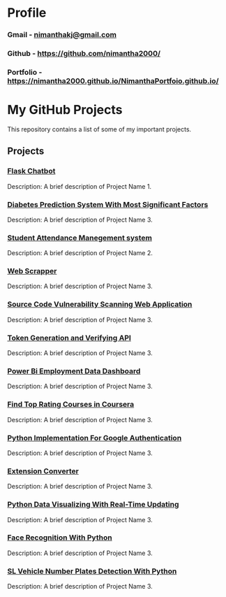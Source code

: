# Profile
### Gmail - nimanthakj@gmail.com
### Github - https://github.com/nimantha2000/
### Portfolio - https://nimantha2000.github.io/NimanthaPortfoio.github.io/

# My GitHub Projects

This repository contains a list of some of my important projects.

## Projects

### [Flask Chatbot](https://github.com/nimantha2000/Flask-Chatbot-with-ML)
Description: A brief description of Project Name 1.

### [Diabetes Prediction System With Most Significant Factors](https://github.com/nimantha2000/Diabetes_Prediction_system_FYP)
Description: A brief description of Project Name 3.

### [Student Attendance Manegement system](https://github.com/nimantha2000/student_attendents_manegement_System)
Description: A brief description of Project Name 2.

### [Web Scrapper](https://github.com/nimantha2000/WebScrapper_UsingPython )
Description: A brief description of Project Name 3.

### [Source Code Vulnerability Scanning Web Application](https://github.com/nimantha2000/source-Code-Vulnerability-scanning-web-application )
Description: A brief description of Project Name 3.

### [Token Generation and Verifying API](https://github.com/nimantha2000/Simpale-Token-Generating-and-Verifying-API)
Description: A brief description of Project Name 3.

### [Power Bi Employment Data Dashboard](https://github.com/nimantha2000/PowerBI_EmployeeDataDashboard )
Description: A brief description of Project Name 3.

### [Find Top Rating Courses in Coursera](https://github.com/nimantha2000/Find_Top_Most_Courses_In_Coursera )
Description: A brief description of Project Name 3.

### [Python Implementation For Google Authentication](https://github.com/nimantha2000/Python_Implementation_part_For_Google_Authentication)
Description: A brief description of Project Name 3.

### [Extension Converter](https://github.com/nimantha2000/Extension_Converter)
Description: A brief description of Project Name 3.

### [Python Data Visualizing With Real-Time Updating](https://github.com/nimantha2000/Python_data_visualizing_with_real_time_updating)
Description: A brief description of Project Name 3.


### [Face Recognition With Python](https://github.com/nimantha2000/Face_Recognition_With_Python)
Description: A brief description of Project Name 3.

### [SL Vehicle Number Plates Detection With Python](https://github.com/nimantha2000/SL_Vehical_Number_Plates_Detection_With_Python )
Description: A brief description of Project Name 3.

